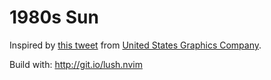 1980s Sun
===

Inspired by [this tweet](https://x.com/usgraphics/status/1803481619090776557) from [United States Graphics Company](https://x.com/usgraphics).

Build with: http://git.io/lush.nvim
